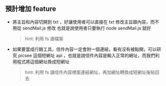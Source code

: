 ## 預計增加 feature

- 將主旨和內容切開到 txt ，好讓使用者可以直接在 txt 修改主旨跟內容，而不用從 sendMail.js 修改
  也就是說使用者只要執行 node sendMail.js 就好

  > hint: 利用 fs 讀檔案

- 如果要當成行銷工具，信件內容一定會附一個連結，看有沒有被點開，可以研究 picsee 這個短網址 api ，也就是說信件內容是輸入正常的網址，而我們利用程式將這個網址換成短網址

  > hint: 利用 fs 讀信件內容裡面連結網址，再加網址轉換成短網址後貼回去
